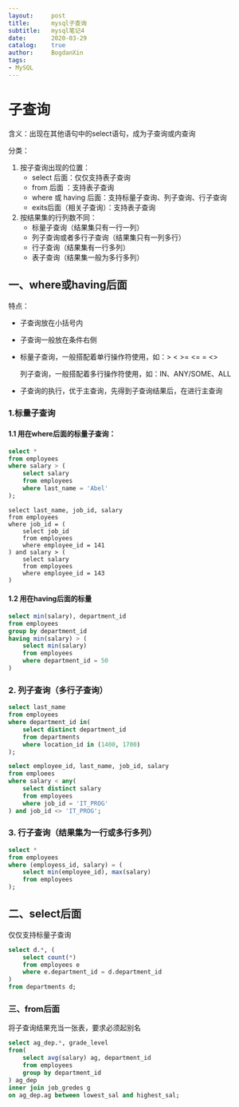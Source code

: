 ```yaml
---
layout:		post
title:		mysql子查询
subtitle: 	mysql笔记4
date:		2020-03-29
catalog:	true
author:		BogdanXin
tags:
- MySQL
---
```


# 子查询

含义：出现在其他语句中的select语句，成为子查询或内查询

分类：

1. 按子查询出现的位置：
   * select 后面：仅仅支持表子查询
   * from 后面 ：支持表子查询
   * where 或 having 后面：支持标量子查询、列子查询、行子查询
   * exits后面（相关子查询）：支持表子查询
2. 按结果集的行列数不同：
   * 标量子查询（结果集只有一行一列）
   * 列子查询或者多行子查询（结果集只有一列多行）
   * 行子查询（结果集有一行多列）
   * 表子查询（结果集一般为多行多列）

## 一、where或having后面

特点：

* 子查询放在小括号内

* 子查询一般放在条件右侧

* 标量子查询，一般搭配着单行操作符使用，如：>    <     >=    <=   =   <>

  列子查询，一般搭配着多行操作符使用，如：IN、ANY/SOME、ALL

* 子查询的执行，优于主查询，先得到子查询结果后，在进行主查询

### 1.标量子查询

#### 1.1 用在where后面的标量子查询：

```sql
select * 
from employees
where salary > (
	select salary
    from employees
    where last_name = 'Abel'
);
```

```mysql
select last_name, job_id, salary
from employees
where job_id = (
	select job_id 
    from employees
    where employee_id = 141
) and salary > (
	select salary
    from employees
    where employee_id = 143
)
```

#### 1.2 用在having后面的标量

```sql
select min(salary), department_id
from employees
group by department_id 
having min(salary) > (
	select min(salary)
    from employees
    where department_id = 50
)
```



### 2. 列子查询（多行子查询）

```sql
select last_name
from employees
where department_id in(
	select distinct department_id
    from departments
    where location_id in (1400, 1700)
);
```



```sql
select employee_id, last_name, job_id, salary
from emploees
where salary < any(
	select distinct salary
    from employees
    where job_id = 'IT_PROG'
) and job_id <> 'IT_PROG'; 
```



### 3. 行子查询（结果集为一行或多行多列）

```sql
select *
from employees
where (employess_id, salary) = (
	select min(employee_id), max(salary)
    from employees
);
```



## 二、select后面

仅仅支持标量子查询

```sql
select d.*, (
	select count(*)
    from employees e
    where e.department_id = d.department_id
)
from departments d;
```

### 三、from后面

将子查询结果充当一张表，要求必须起别名

```sql
select ag_dep.*, grade_level
from(
	select avg(salary) ag, department_id
    from employees
    group by department_id
) ag_dep
inner join job_gredes g
on ag_dep.ag between lowest_sal and highest_sal;
```

